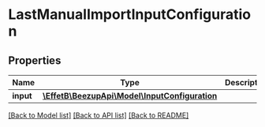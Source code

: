 # LastManualImportInputConfiguration

## Properties
Name | Type | Description | Notes
------------ | ------------- | ------------- | -------------
**input** | [**\EffetB\BeezupApi\Model\InputConfiguration**](InputConfiguration.md) |  | 

[[Back to Model list]](../README.md#documentation-for-models) [[Back to API list]](../README.md#documentation-for-api-endpoints) [[Back to README]](../README.md)


